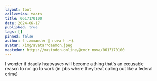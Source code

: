 ```yaml
---
layout: toot
collection: toots
title: 0617170100
date: 2024-06-17
published: true
tags: []
pinned: false
author: ⸸ commander ░ nova ⸸ :~$
avatar: /img/avatar/daemon.jpeg
mastodon: https://mastodon.online/@cmdr_nova/0617170100
---
```


I wonder if deadly heatwaves will become a thing that's an excusable reason to not go to work (in jobs where they treat calling out like a federal crime)
